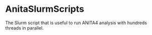 # AnitaSlurmScripts
The Slurm script that is useful to run ANITA4 analysis with hundreds threads in parallel.
